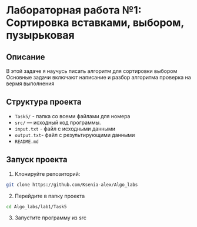 # Лабораторная работа №1: Сортировка вставками, выбором, пузырьковая

## Описание
В этой задаче я научусь писать алгоритм для сортировки выбором
Основные задачи включают написание и разбор алгоритма 
проверка на вермя выполнения

## Структура проекта
- `Task5/` - папка со всеми файлами для номера
- `src/` — исходный код программы.
- `input.txt` - файл с исходными данными
- `output.txt`- файл с результирующими данными
- `README.md`


## Запуск проекта
1. Клонируйте репозиторий:
```bash
git clone https://github.com/Ksenia-alex/Algo_labs
```

2. Перейдите в папку проекта
```bash
cd Algo_labs/lab1/Task5
```

3. Запустите программу из src
